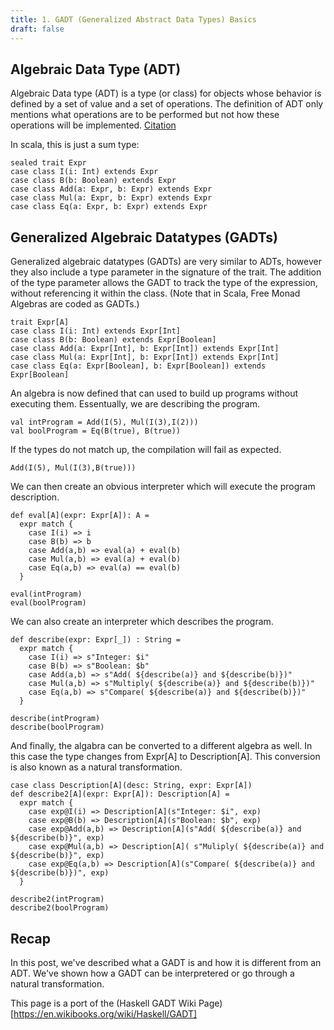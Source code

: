 ```yaml
---
title: 1. GADT (Generalized Abstract Data Types) Basics
draft: false
---
```


## Algebraic Data Type (ADT)

Algebraic Data type (ADT) is a type (or class) for objects whose behavior is defined by a set of value and a set of operations.
The definition of ADT only mentions what operations are to be performed but not how these operations will be implemented. [Citation](https://www.geeksforgeeks.org/abstract-data-types/)

In scala, this is just a sum type:
```tut:silent
sealed trait Expr
case class I(i: Int) extends Expr
case class B(b: Boolean) extends Expr
case class Add(a: Expr, b: Expr) extends Expr
case class Mul(a: Expr, b: Expr) extends Expr
case class Eq(a: Expr, b: Expr) extends Expr
```

## Generalized Algebraic Datatypes (GADTs)
Generalized algebraic datatypes (GADTs) are very similar to ADTs, however they also include a type parameter in the signature of the trait.
The addition of the type parameter allows the GADT to track the type of the expression, without referencing it within the class.
(Note that in Scala, Free Monad Algebras are coded as GADTs.)

```tut:silent
trait Expr[A]
case class I(i: Int) extends Expr[Int]
case class B(b: Boolean) extends Expr[Boolean]
case class Add(a: Expr[Int], b: Expr[Int]) extends Expr[Int]
case class Mul(a: Expr[Int], b: Expr[Int]) extends Expr[Int]
case class Eq(a: Expr[Boolean], b: Expr[Boolean]) extends Expr[Boolean]
```
An algebra is now defined that can used to build up programs without executing them.  Essentually, we are describing the program.
```tut
val intProgram = Add(I(5), Mul(I(3),I(2)))
val boolProgram = Eq(B(true), B(true))
```

If the types do not match up, the compilation will fail as expected.
```tut:fail
Add(I(5), Mul(I(3),B(true)))
```

We can then create an obvious interpreter which will execute the program description.
```tut:silent
def eval[A](expr: Expr[A]): A =
  expr match {
    case I(i) => i
    case B(b) => b
    case Add(a,b) => eval(a) + eval(b)
    case Mul(a,b) => eval(a) + eval(b)
    case Eq(a,b) => eval(a) == eval(b)
  }
```

```tut
eval(intProgram)
eval(boolProgram)
```

We can also create an interpreter which describes the program.
```tut:silent
def describe(expr: Expr[_]) : String =
  expr match {
    case I(i) => s"Integer: $i"
    case B(b) => s"Boolean: $b"
    case Add(a,b) => s"Add( ${describe(a)} and ${describe(b)})"
    case Mul(a,b) => s"Multiply( ${describe(a)} and ${describe(b)})"
    case Eq(a,b) => s"Compare( ${describe(a)} and ${describe(b)})"
  }
```

```tut
describe(intProgram)
describe(boolProgram)
```

And finally, the algabra can be converted to a different algebra as well.  In this case the type changes from Expr[A] to Description[A].
This conversion is also known as a natural transformation.
```tut:silent
case class Description[A](desc: String, expr: Expr[A])
def describe2[A](expr: Expr[A]): Description[A] =
  expr match {
    case exp@I(i) => Description[A](s"Integer: $i", exp)
    case exp@B(b) => Description[A](s"Boolean: $b", exp)
    case exp@Add(a,b) => Description[A](s"Add( ${describe(a)} and ${describe(b)}", exp)
    case exp@Mul(a,b) => Description[A]( s"Muliply( ${describe(a)} and ${describe(b)}", exp)
    case exp@Eq(a,b) => Description[A](s"Compare( ${describe(a)} and ${describe(b)})", exp)
  }
```
```tut
describe2(intProgram)
describe2(boolProgram)
```

## Recap
In this post, we've described what a GADT is and how it is different from an ADT.  We've shown how a GADT can be interpretered or go through a natural transformation.

This page is a port of the (Haskell GADT Wiki Page)[https://en.wikibooks.org/wiki/Haskell/GADT]
